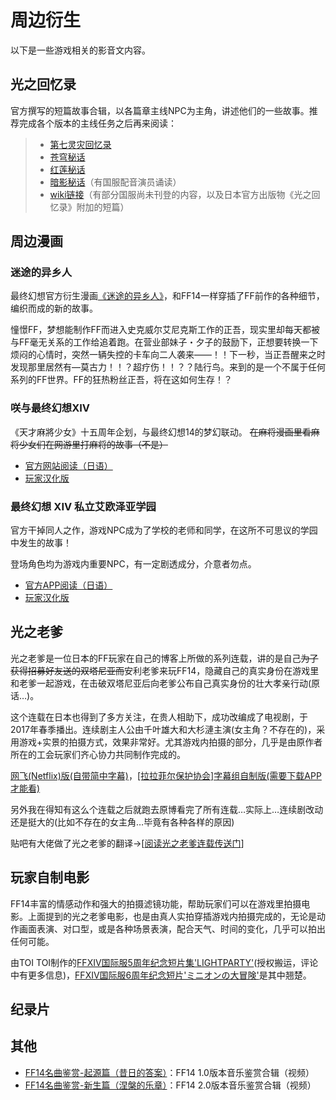 # 周边衍生

以下是一些游戏相关的影音文内容。

## 光之回忆录

官方撰写的短篇故事合辑，以各篇章主线NPC为主角，讲述他们的一些故事。推荐完成各个版本的主线任务之后再来阅读：

> * [第七灵灾回忆录](https://actff1.web.sdo.com/project/150702aan/memoir_1.html)
> * [苍穹秘话](https://actff1.web.sdo.com/Project/160808Firmament/)
> * [红莲秘话](https://actff1.web.sdo.com/Project/180727Act/index.html)
> * [暗影秘话](https://actff1.web.sdo.com/Project/20200817special/index.html)（有国服配音演员诵读）
> * [wiki链接](https://ff14.huijiwiki.com/wiki/%E6%A8%A1%E6%9D%BF:%E5%8E%86%E5%8F%B2)（有部分国服尚未刊登的内容，以及日本官方出版物《光之回忆录》附加的短篇）

## 周边漫画

### 迷途的异乡人

最终幻想官方衍生漫画[《迷途的异乡人》](https://manga.bilibili.com/detail/mc28540)，和FF14一样穿插了FF前作的各种细节，编织而成的新的故事。

憧憬FF，梦想能制作FF而进入史克威尔艾尼克斯工作的正吾，现实里却每天都被与FF毫无关系的工作给追着跑。在营业部妹子・夕子的鼓励下，正想要转换一下烦闷的心情时，突然一辆失控的卡车向二人袭来——！！下一秒，当正吾醒来之时发现那里居然有—莫古力！！？超疗伤！！？？陆行鸟。来到的是一个不属于任何系列的FF世界。FF的狂热粉丝正吾，将在这如何生存！？

### 咲与最终幻想XIV

《天才麻將少女》十五周年企划，与最终幻想14的梦幻联动。 ~~在麻将漫画里看麻将少女们在网游里打麻将的故事（不是）~~

* [官方网站阅读（日语）](https://magazine.jp.square-enix.com/mangaup/original/saki_ff/)
* [玩家汉化版](https://www.bilibili.com/read/readlist/rl366750)

### 最终幻想 XIV 私立艾欧泽亚学园

官方干掉同人之作，游戏NPC成为了学校的老师和同学，在这所不可思议的学园中发生的故事！

登场角色均为游戏内重要NPC，有一定剧透成分，介意者勿点。

* [官方APP阅读（日语）](https://magazine.jp.square-enix.com/mangaup/)
* [玩家汉化版](http://manhua.dmzj.com/zzjxssslaozyxy/)

## 光之老爹

光之老爹是一位日本的FF玩家在自己的博客上所做的系列连载，讲的是自己~~为了获得招募好友送的双塔尼亚而~~安利老爹来玩FF14，隐藏自己的真实身份在游戏里和老爹一起游戏，在击破双塔尼亚后向老爹公布自己真实身份的壮大孝亲行动(原话…)。

这个连载在日本也得到了多方关注，在贵人相助下，成功改编成了电视剧，于2017年春季播出。连续剧主人公由千叶雄大和大杉漣主演(女主角？不存在的)，采用游戏+实景的拍摄方式，效果非常好。尤其游戏内拍摄的部分，几乎是由原作者所在的工会玩家们齐心协力共同制作完成的。

[网飞(Netflix)版(自带简中字幕)](https://www.netflix.com/jp/title/80178543)，[[拉拉菲尔保护协会]字幕组自制版(需要下载APP才能看)](https://www.diyidan.com/main/post/6294360860192592995/detail/1)

另外我在得知有这么个连载之后就跑去原博看完了所有连载…实际上…连续剧改动还是挺大的(比如不存在的女主角…毕竟有各种各样的原因)

贴吧有大佬做了光之老爹的翻译→[[阅读光之老爹连载传送门](https://tieba.baidu.com/p/6056620931?see_lz=1)]

## 玩家自制电影

FF14丰富的情感动作和强大的拍摄滤镜功能，帮助玩家们可以在游戏里拍摄电影。上面提到的光之老爹电影，也是由真人实拍穿插游戏内拍摄完成的，无论是动作画面表演、对口型，或是各种场景表演，配合天气、时间的变化，几乎可以拍出任何可能。

由TOI TOI制作的[FFXIV国际服5周年纪念短片集'LIGHTPARTY'](https://www.bilibili.com/video/av28612727)(授权搬运，评论中有更多信息)，[FFXIV国际服6周年纪念短片'ミニオンの大冒険'](https://www.bilibili.com/video/av61945692)是其中翘楚。

## 纪录片

<IncludePage file="_includes/history/documentary.md" />

## 其他

* [FF14名曲鉴赏-起源篇（昔日的答案）](https://space.bilibili.com/689413/channel/collectiondetail?sid=462444)：FF14 1.0版本音乐鉴赏合辑（视频）
* [FF14名曲鉴赏-新生篇（涅槃的乐章）](https://space.bilibili.com/689413/channel/collectiondetail?sid=516528)：FF14 2.0版本音乐鉴赏合辑（视频）